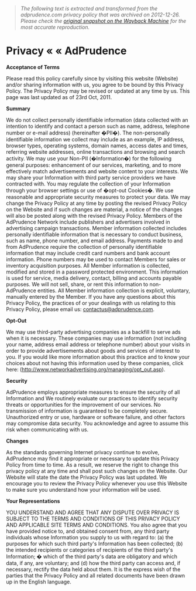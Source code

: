 > *The following text is extracted and transformed from the adprudence.com privacy policy that was archived on 2012-12-26. Please check the [original snapshot on the Wayback Machine](https://web.archive.org/web/20121226163108id_/http%3A//www.adprudence.com/privacy.html) for the most accurate reproduction.*

# Privacy « « AdPrudence

**Acceptance of Terms**

Please read this policy carefully since by visiting this website (Website) and/or sharing information with us, you agree to be bound by this Privacy Policy. The Privacy Policy may be revised or updated at any time by us. This page was last updated as of 23rd Oct, 2011. 

**Summary**

We do not collect personally identifiable information (data collected with an intention to identify and contact a person such as name, address, telephone number or e-mail address) (hereinafter �PII�). The non-personally identifiable information we collect may include as an example, IP address, browser types, operating systems, domain names, access dates and times, referring website addresses, online transactions and browsing and search activity. We may use your Non-PII (�Information�) for the following general purposes: enhancement of our services, marketing, and to more effectively match advertisements and website content to your interests. We may share your Information with third party service providers we have contracted with. You may regulate the collection of your Information through your browser settings or use of �opt-out Cookies�. We use reasonable and appropriate security measures to protect your data. We may change the Privacy Policy at any time by posting the revised Privacy Policy on the Website and if such changes are material, a notice of the changes will also be posted along with the revised Privacy Policy. Members of the AdPrudence Network include publishers and advertisers involved in advertising campaign transactions. Member information collected includes personally identifiable information that is necessary to conduct business, such as name, phone number, and email address. Payments made to and from AdPrudence require the collection of personally identifiable information that may include credit card numbers and bank account information. Phone numbers may be used to contact Members for sales or inventory acquisition purposes. All Member information is collected, modified and stored in a password protected environment. This information is used for service, media delivery, contact, billing and accounts payable purposes. We will not sell, share, or rent this information to non-AdPrudence entities. All Member information collection is explicit, voluntary, manually entered by the Member. If you have any questions about this Privacy Policy, the practices of or your dealings with us relating to this Privacy Policy, please email us: contactus@adprudence.com. 

**Opt-Out**

We may use third-party advertising companies as a backfill to serve ads when it is necessary. These companies may use information (not including your name, address email address or telephone number) about your visits in order to provide advertisements about goods and services of interest to you. If you would like more information about this practice and to know your choices about not having this information used by these companies, click here: (http://www.networkadvertising.org/managing/opt_out.asp). 

**Security**

AdPrudence employs appropriate measures to ensure the security of all Information and We routinely evaluate our practices to identify security threats or opportunities for the improvement of our services. No transmission of information is guaranteed to be completely secure. Unauthorized entry or use, hardware or software failure, and other factors may compromise data security. You acknowledge and agree to assume this risk when communicating with us. 

**Changes**

As the standards governing Internet privacy continue to evolve, AdPrudence may find it appropriate or necessary to update this Privacy Policy from time to time. As a result, we reserve the right to change this privacy policy at any time and shall post such changes on the Website. Our Website will state the date the Privacy Policy was last updated. We encourage you to review the Privacy Policy whenever you use this Website to make sure you understand how your information will be used. 

**Your Representations**

YOU UNDERSTAND AND AGREE THAT ANY DISPUTE OVER PRIVACY IS SUBJECT TO THE TERMS AND CONDITIONS OF THIS PRIVACY POLICY AND APPLICABLE SITE TERMS AND CONDITIONS. You also agree that you have provided notice to, and obtained consent from, any third party individuals whose Information you supply to us with regard to: (a) the purposes for which such third party's Information has been collected; (b) the intended recipients or categories of recipients of the third party's Information; � which of the third party's data are obligatory and which data, if any, are voluntary; and (d) how the third party can access and, if necessary, rectify the data held about them. It is the express wish of the parties that the Privacy Policy and all related documents have been drawn up in the English language. 
